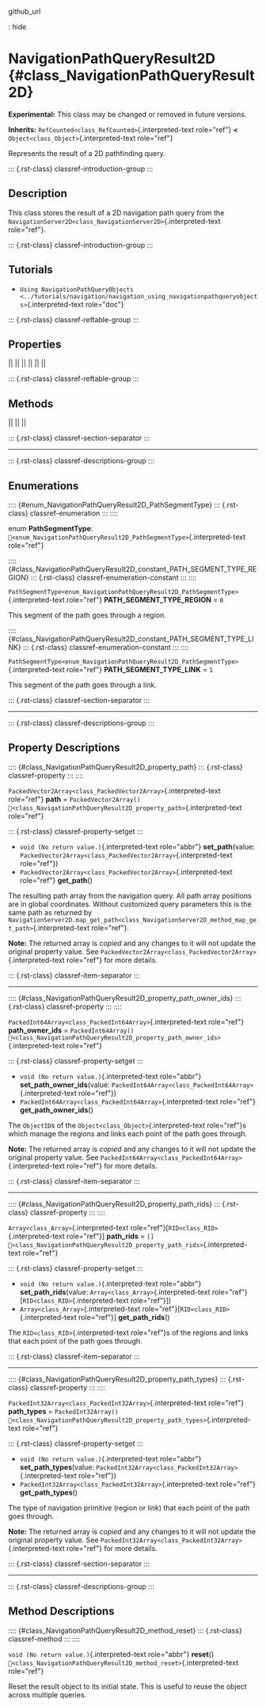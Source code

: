 github_url

:   hide

# NavigationPathQueryResult2D {#class_NavigationPathQueryResult2D}

**Experimental:** This class may be changed or removed in future
versions.

**Inherits:** `RefCounted<class_RefCounted>`{.interpreted-text
role="ref"} **\<** `Object<class_Object>`{.interpreted-text role="ref"}

Represents the result of a 2D pathfinding query.

::: {.rst-class}
classref-introduction-group
:::

## Description

This class stores the result of a 2D navigation path query from the
`NavigationServer2D<class_NavigationServer2D>`{.interpreted-text
role="ref"}.

::: {.rst-class}
classref-introduction-group
:::

## Tutorials

- `Using NavigationPathQueryObjects <../tutorials/navigation/navigation_using_navigationpathqueryobjects>`{.interpreted-text
  role="doc"}

::: {.rst-class}
classref-reftable-group
:::

## Properties

||
||
||
||
||
||

::: {.rst-class}
classref-reftable-group
:::

## Methods

||
||
||

::: {.rst-class}
classref-section-separator
:::

------------------------------------------------------------------------

::: {.rst-class}
classref-descriptions-group
:::

## Enumerations

:::: {#enum_NavigationPathQueryResult2D_PathSegmentType}
::: {.rst-class}
classref-enumeration
:::
::::

enum **PathSegmentType**:
`🔗<enum_NavigationPathQueryResult2D_PathSegmentType>`{.interpreted-text
role="ref"}

:::: {#class_NavigationPathQueryResult2D_constant_PATH_SEGMENT_TYPE_REGION}
::: {.rst-class}
classref-enumeration-constant
:::
::::

`PathSegmentType<enum_NavigationPathQueryResult2D_PathSegmentType>`{.interpreted-text
role="ref"} **PATH_SEGMENT_TYPE_REGION** = `0`

This segment of the path goes through a region.

:::: {#class_NavigationPathQueryResult2D_constant_PATH_SEGMENT_TYPE_LINK}
::: {.rst-class}
classref-enumeration-constant
:::
::::

`PathSegmentType<enum_NavigationPathQueryResult2D_PathSegmentType>`{.interpreted-text
role="ref"} **PATH_SEGMENT_TYPE_LINK** = `1`

This segment of the path goes through a link.

::: {.rst-class}
classref-section-separator
:::

------------------------------------------------------------------------

::: {.rst-class}
classref-descriptions-group
:::

## Property Descriptions

:::: {#class_NavigationPathQueryResult2D_property_path}
::: {.rst-class}
classref-property
:::
::::

`PackedVector2Array<class_PackedVector2Array>`{.interpreted-text
role="ref"} **path** = `PackedVector2Array()`
`🔗<class_NavigationPathQueryResult2D_property_path>`{.interpreted-text
role="ref"}

::: {.rst-class}
classref-property-setget
:::

- `void (No return value.)`{.interpreted-text role="abbr"}
  **set_path**(value:
  `PackedVector2Array<class_PackedVector2Array>`{.interpreted-text
  role="ref"})
- `PackedVector2Array<class_PackedVector2Array>`{.interpreted-text
  role="ref"} **get_path**()

The resulting path array from the navigation query. All path array
positions are in global coordinates. Without customized query parameters
this is the same path as returned by
`NavigationServer2D.map_get_path<class_NavigationServer2D_method_map_get_path>`{.interpreted-text
role="ref"}.

**Note:** The returned array is *copied* and any changes to it will not
update the original property value. See
`PackedVector2Array<class_PackedVector2Array>`{.interpreted-text
role="ref"} for more details.

::: {.rst-class}
classref-item-separator
:::

------------------------------------------------------------------------

:::: {#class_NavigationPathQueryResult2D_property_path_owner_ids}
::: {.rst-class}
classref-property
:::
::::

`PackedInt64Array<class_PackedInt64Array>`{.interpreted-text role="ref"}
**path_owner_ids** = `PackedInt64Array()`
`🔗<class_NavigationPathQueryResult2D_property_path_owner_ids>`{.interpreted-text
role="ref"}

::: {.rst-class}
classref-property-setget
:::

- `void (No return value.)`{.interpreted-text role="abbr"}
  **set_path_owner_ids**(value:
  `PackedInt64Array<class_PackedInt64Array>`{.interpreted-text
  role="ref"})
- `PackedInt64Array<class_PackedInt64Array>`{.interpreted-text
  role="ref"} **get_path_owner_ids**()

The `ObjectID`s of the `Object<class_Object>`{.interpreted-text
role="ref"}s which manage the regions and links each point of the path
goes through.

**Note:** The returned array is *copied* and any changes to it will not
update the original property value. See
`PackedInt64Array<class_PackedInt64Array>`{.interpreted-text role="ref"}
for more details.

::: {.rst-class}
classref-item-separator
:::

------------------------------------------------------------------------

:::: {#class_NavigationPathQueryResult2D_property_path_rids}
::: {.rst-class}
classref-property
:::
::::

`Array<class_Array>`{.interpreted-text
role="ref"}\[`RID<class_RID>`{.interpreted-text role="ref"}\]
**path_rids** = `[]`
`🔗<class_NavigationPathQueryResult2D_property_path_rids>`{.interpreted-text
role="ref"}

::: {.rst-class}
classref-property-setget
:::

- `void (No return value.)`{.interpreted-text role="abbr"}
  **set_path_rids**(value: `Array<class_Array>`{.interpreted-text
  role="ref"}\[`RID<class_RID>`{.interpreted-text role="ref"}\])
- `Array<class_Array>`{.interpreted-text
  role="ref"}\[`RID<class_RID>`{.interpreted-text role="ref"}\]
  **get_path_rids**()

The `RID<class_RID>`{.interpreted-text role="ref"}s of the regions and
links that each point of the path goes through.

::: {.rst-class}
classref-item-separator
:::

------------------------------------------------------------------------

:::: {#class_NavigationPathQueryResult2D_property_path_types}
::: {.rst-class}
classref-property
:::
::::

`PackedInt32Array<class_PackedInt32Array>`{.interpreted-text role="ref"}
**path_types** = `PackedInt32Array()`
`🔗<class_NavigationPathQueryResult2D_property_path_types>`{.interpreted-text
role="ref"}

::: {.rst-class}
classref-property-setget
:::

- `void (No return value.)`{.interpreted-text role="abbr"}
  **set_path_types**(value:
  `PackedInt32Array<class_PackedInt32Array>`{.interpreted-text
  role="ref"})
- `PackedInt32Array<class_PackedInt32Array>`{.interpreted-text
  role="ref"} **get_path_types**()

The type of navigation primitive (region or link) that each point of the
path goes through.

**Note:** The returned array is *copied* and any changes to it will not
update the original property value. See
`PackedInt32Array<class_PackedInt32Array>`{.interpreted-text role="ref"}
for more details.

::: {.rst-class}
classref-section-separator
:::

------------------------------------------------------------------------

::: {.rst-class}
classref-descriptions-group
:::

## Method Descriptions

:::: {#class_NavigationPathQueryResult2D_method_reset}
::: {.rst-class}
classref-method
:::
::::

`void (No return value.)`{.interpreted-text role="abbr"} **reset**()
`🔗<class_NavigationPathQueryResult2D_method_reset>`{.interpreted-text
role="ref"}

Reset the result object to its initial state. This is useful to reuse
the object across multiple queries.
